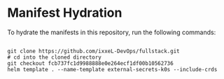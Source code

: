 
# Manifest Hydration

To hydrate the manifests in this repository, run the following commands:

```shell

git clone https://github.com/ixxeL-DevOps/fullstack.git
# cd into the cloned directory
git checkout fcb737fc1d9988888e0e264ecf1df00b10562736
helm template . --name-template external-secrets-k0s --include-crds
```